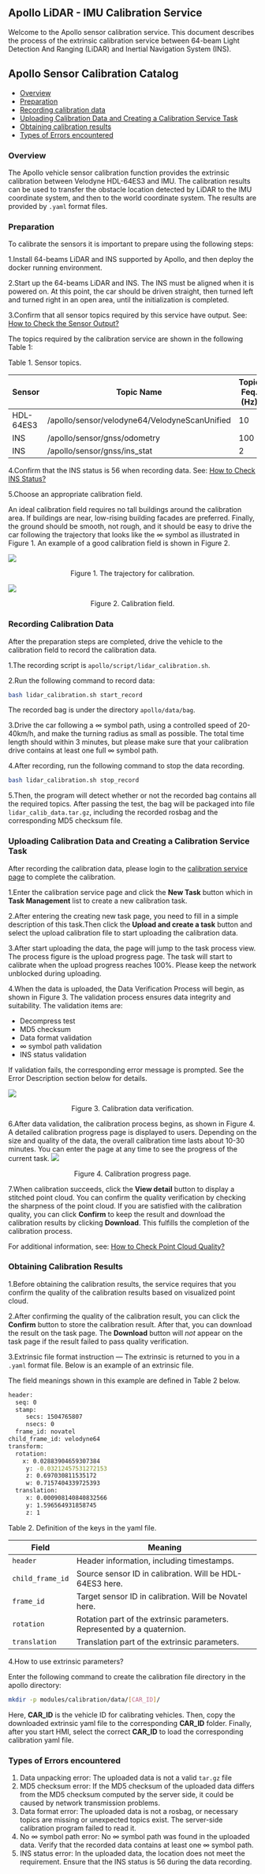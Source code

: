 ## Apollo LiDAR - IMU Calibration Service

Welcome to the Apollo sensor calibration service. This document describes the process of the extrinsic calibration service between 64-beam Light Detection And Ranging (LiDAR) and Inertial Navigation System (INS).

## Apollo Sensor Calibration Catalog

- [Overview](#overview)
- [Preparation](#preparation)
- [Recording calibration data](#Recording-Calibration-Data)
- [Uploading Calibration Data and Creating a Calibration Service Task](#Uploading-Calibration-Data-and-Creating-a-Calibration-Service-Task)
- [Obtaining calibration results](#Obtaining-Calibration-Results)
- [Types of Errors encountered](#Types-of-Errors)

### Overview

The Apollo vehicle sensor calibration function provides the extrinsic calibration between Velodyne HDL-64ES3 and IMU. The calibration results can be used to transfer the obstacle location detected by LiDAR to the IMU coordinate system, and then to the world coordinate system. The results are provided by `.yaml` format files.

### Preparation

To calibrate the sensors it is important to prepare using the following steps:

1.Install 64-beams LiDAR and INS supported by Apollo, and then deploy the docker running environment.

2.Start up the 64-beams LiDAR and INS. The INS must be aligned when it is powered on. At this point, the car should be driven straight, then turned left and turned right in an open area, until the initialization is completed.

3.Confirm that all sensor topics required by this service have output. See: [How to Check the Sensor Output?](https://github.com/ApolloAuto/apollo/blob/master/docs/FAQs/Calibration_FAQs.md)

The topics required by the calibration service are shown in the following Table 1:

Table 1. Sensor topics.

| Sensor    | Topic Name                               | Topic Feq. (Hz) |
| --------- | ---------------------------------------- | --------------- |
| HDL-64ES3 | /apollo/sensor/velodyne64/VelodyneScanUnified | 10              |
| INS       | /apollo/sensor/gnss/odometry             | 100             |
| INS       | /apollo/sensor/gnss/ins_stat             | 2               |


4.Confirm that the INS status is 56 when recording data. See: [How to Check INS Status?](https://github.com/ApolloAuto/apollo/blob/master/docs/FAQs/Calibration_FAQs.md)

5.Choose an appropriate calibration field.

An ideal calibration field requires no tall buildings around the calibration area. If buildings are near, low-rising building facades are preferred. Finally, the ground should be smooth, not rough, and it should be easy to drive the car following the trajectory that looks like the  ∞ symbol as illustrated in Figure 1. An example of a good calibration field is shown in Figure 2.

![](images/calibration/lidar_calibration/trajectory.png)

<p align="center">Figure 1. The trajectory  for calibration.</p>

![](images/calibration/lidar_calibration/field.png)

<p align="center">Figure 2. Calibration field.</p>

### Recording Calibration Data

After the preparation steps are completed, drive the vehicle to the calibration field to record the calibration data.

1.The recording script is `apollo/script/lidar_calibration.sh`.

2.Run the following command to record data:

```bash
bash lidar_calibration.sh start_record
```

The recorded bag is under the directory `apollo/data/bag`.

3.Drive the car following a ∞ symbol path, using a controlled speed of 20-40km/h, and make the turning radius as small as possible.
    The total time length should within 3 minutes, but please make sure that your calibration drive contains at least one full ∞ symbol path.

4.After recording, run the following command to stop the data recording.

```bash
bash lidar_calibration.sh stop_record
```

5.Then, the program will detect whether or not the recorded bag contains all the required topics. After passing the test, the bag will be packaged into file `lidar_calib_data.tar.gz`, including the recorded rosbag and the corresponding MD5 checksum file.

### Uploading Calibration Data and Creating a Calibration Service Task

After recording the calibration data, please login to the [calibration service page](https://console.bce.baidu.com/apollo/calibrator/index/list) to complete the calibration.

1.Enter the calibration service page and click the **New Task** button which in **Task Management** list to create a new calibration task.

2.After entering the creating new task page, you need to fill in a simple description of this task.Then click the **Upload and create a task** button and select the upload calibration file to start uploading the calibration data.

3.After start uploading the data, the page will jump to the task process view. The process figure is the upload progress page. The task will start to calibrate when the upload progress reaches 100%. Please keep the network unblocked during uploading.

4.When the data is uploaded, the Data Verification Process will begin, as shown in Figure 3. The validation process ensures data integrity and suitability. The validation items are:

  * Decompress test
  * MD5 checksum
  * Data format validation
  * ∞ symbol path validation
  * INS status validation

If validation fails, the corresponding error message is prompted. See the Error Description section below for details.

![](images/calibration/lidar_calibration/calib_valid_en.png)
<p align="center">Figure 3. Calibration data verification.</p>

6.After data validation, the calibration process begins, as shown in Figure 4.  A detailed calibration progress page is displayed to users. Depending on the size and quality of the data, the overall calibration time lasts about 10-30 minutes. You can enter the page at any time to see the progress of the current task.
![](images/calibration/lidar_calibration/calib_progress_en.png)
<p align="center">Figure 4. Calibration progress page.</p>

7.When calibration succeeds, click the **View detail** button to display a stitched point cloud. You can confirm the quality verification by checking the sharpness of the point cloud. If you are satisfied with the calibration quality, you can click **Confirm** to keep the result and download the calibration results by clicking **Download**. This fulfills the completion of the calibration process.

For additional information, see: [How to Check Point Cloud Quality?](https://github.com/ApolloAuto/apollo/blob/master/docs/FAQs/Calibration_FAQs.md)

### Obtaining Calibration Results

1.Before obtaining the calibration results, the service requires that you confirm the quality of the calibration results based on visualized point cloud.

2.After confirming the quality of the calibration result, you can click the **Confirm** button to store the calibration result. After that, you can download the result on the task page. The **Download** button will *not* appear on the task page if the result failed to pass quality verification.

3.Extrinsic file format instruction —  The extrinsic is returned to you in a `.yaml` format file. Below is an example of an extrinsic file.

The field meanings shown in this example are defined in Table 2 below.

```bash
header:
  seq: 0
  stamp:
	 secs: 1504765807
	 nsecs: 0
  frame_id: novatel
child_frame_id: velodyne64
transform:
  rotation:
    x: 0.02883904659307384
	 y: -0.03212457531272153
	 z: 0.697030811535172
	 w: 0.7157404339725393
  translation:
	 x: 0.000908140840832566
	 y: 1.596564931858745
	 z: 1
```

Table 2. Definition of the keys in the yaml file.

| Field            | Meaning                                  |
| ---------------- | ---------------------------------------- |
| `header`         | Header information, including timestamps. |
| `child_frame_id` | Source sensor ID in calibration. Will be HDL-64ES3 here. |
| `frame_id`       | Target sensor ID in calibration. Will be Novatel here. |
| `rotation`       | Rotation part of the extrinsic parameters. Represented by a quaternion. |
| `translation`    | Translation part of the extrinsic parameters. |

4.How to use extrinsic parameters?

Enter the following command to create the calibration file directory in the apollo directory:

```bash
mkdir -p modules/calibration/data/[CAR_ID]/
```

Here, **CAR\_ID** is the vehicle ID for calibrating vehicles. Then, copy the downloaded extrinsic yaml file to the corresponding **CAR\_ID** folder. Finally, after you start HMI, select the correct **CAR\_ID** to load the corresponding calibration yaml file.

### Types of Errors encountered

1. Data unpacking error: The uploaded data is not a valid `tar.gz` file
2. MD5 checksum error:  If the MD5 checksum of the uploaded data differs from the MD5 checksum computed by the server side, it could be caused by network transmission problems.
3. Data format error:  The uploaded data is not a rosbag, or necessary topics are missing or unexpected topics exist. The server-side calibration program failed to read it.
4. No ∞ symbol path error:  No ∞ symbol path was found in the uploaded data. Verify that the recorded data contains at least one ∞ symbol path.
5. INS status error:  In the uploaded data, the location does not meet the requirement. Ensure that the INS status is 56 during the data recording.
